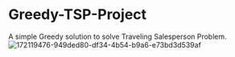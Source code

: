 # Greedy-TSP-Project
A simple Greedy solution to solve Traveling Salesperson Problem.
![172119476-949ded80-df34-4b54-b9a6-e73bd3d539af](https://user-images.githubusercontent.com/101986482/173890167-5f49291e-1524-42f3-8386-b72f314b6cd5.gif)
